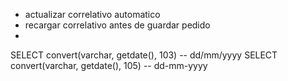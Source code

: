 * actualizar correlativo automatico
* recargar correlativo antes de guardar pedido
* 




SELECT convert(varchar, getdate(), 103) -- dd/mm/yyyy
SELECT convert(varchar, getdate(), 105) -- dd-mm-yyyy
